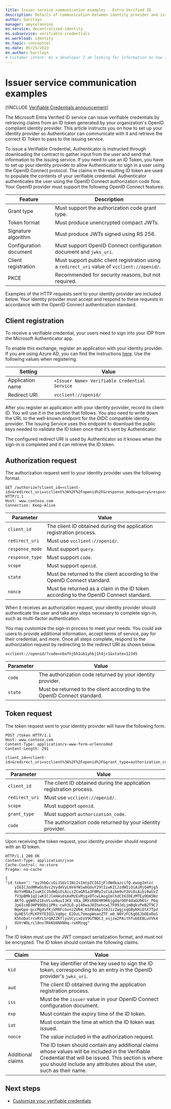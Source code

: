 ```yaml
---
title: Issuer service communication examples - Entra Verified ID
description: Details of communication between identity provider and issuer service
author: barclayn
manager: amycolannino
ms.service: decentralized-identity
ms.subservice: verifiable-credentials
ms.workload: identity
ms.topic: conceptual
ms.date: 05/25/2023
ms.author: barclayn
# Customer intent: As a developer I am looking for information on how to enable my users to control their own information 
---
```



# Issuer service communication examples

[!INCLUDE [Verifiable Credentials announcement](../../../includes/verifiable-credentials-brand.md)]

The Microsoft Entra Verified ID service can issue verifiable credentials by retrieving claims from an ID token generated by your organization's OpenID compliant identity provider. This article instructs you on how to set up your identity provider so Authenticator can communicate with it and retrieve the correct ID Token to pass to the issuing service. 

To issue a Verifiable Credential, Authenticator is instructed through downloading the contract to gather input from the user and send that information to the issuing service. If you need to use an ID Token, you have to set up your identity provider to allow Authenticator to sign in a user using the OpenID Connect protocol. The claims in the resulting ID token are used to populate the contents of your verifiable credential. Authenticator authenticates the user using the OpenID Connect authorization code flow. Your OpenID provider must support the following OpenID Connect features: 

| Feature | Description |
| ------- | ----------- |
| Grant type | Must support the authorization code grant type. |
| Token format | Must produce unencrypted compact JWTs. |
| Signature algorithm | Must produce JWTs signed using RS 256. |
| Configuration document | Must support OpenID Connect configuration document and `jwks_uri`. | 
| Client registration | Must support public client registration using a `redirect_uri` value of `vcclient://openid/`. | 
| PKCE | Recommended for security reasons, but not required. |

Examples of the HTTP requests sent to your identity provider are included below. Your identity provider must accept and respond to these requests in accordance with the OpenID Connect authentication standard.

## Client registration

To receive a verifiable credential, your users need to sign into your IDP from the Microsoft Authenticator app. 

To enable this exchange, register an application with your identity provider. If you are using Azure AD, you can find the instructions [here](../develop/quickstart-register-app.md). Use the following values when registering.

| Setting | Value |
| ------- | ----- |
| Application name | `<Issuer Name> Verifiable Credential Service` |
| Redirect URI | `vcclient://openid/ ` |


After you register an application with your identity provider, record its client ID. You will use it in the section that follows. You also need to write down the URL to the well-known endpoint for the OIDC compatible identity provider. The Issuing Service uses this endpoint to download the public keys needed to validate the ID token once that it’s sent by Authenticator.

The configured redirect URI is used by Authenticator so it knows when the sign-in is completed and it can retrieve the ID token. 

## Authorization request

The authorization request sent to your identity provider uses the following format.

```HTTP
GET /authorize?client_id=<client-id>&redirect_uri=vcclient%3A%2F%2Fopenid%2F&response_mode=query&response_type=code&scope=openid&state=12345&nonce=12345 HTTP/1.1
Host: www.contoso.com
Connection: Keep-Alive
```

| Parameter | Value |
| ------- | ----------- |
| `client_id` | The client ID obtained during the application registration process. |
| `redirect_uri` | Must use `vcclient://openid/`. |
| `response_mode` | Must support `query`. |
| `response_type` | Must support `code`. |
| `scope` | Must support `openid`. |
| `state` | Must be returned to the client according to the OpenID Connect standard. |
| `nonce` | Must be returned as a claim in the ID token according to the OpenID Connect standard. |

When it receives an authorization request, your identity provider should authenticate the user and take any steps necessary to complete sign-in, such as multi-factor authentication.

You may customize the sign-in process to meet your needs. You could ask users to provide additional information, accept terms of service, pay for their credential, and more. Once all steps complete, respond to the authorization request by redirecting to the redirect URI as shown below. 

```HTTP
vcclient://openid/?code=nbafhjbh1ub1yhbj1h4jr1&state=12345
```

| Parameter | Value |
| ------- | ----------- |
| `code` |  The authorization code returned by your identity provider. |
| `state` | Must be returned to the client according to the OpenID Connect standard. |

## Token request

The token request sent to your identity provider will have the following form.

```HTTP
POST /token HTTP/1.1
Host: www.contoso.com
Content-Type: application/x-www-form-urlencoded
Content-Length: 291

client_id=<client-id>&redirect_uri=vcclient%3A%2F%2Fopenid%2F&grant_type=authorization_code&code=nbafhjbh1ub1yhbj1h4jr1&scope=openid
```

| Parameter | Value |
| ------- | ----------- |
| `client_id` | The client ID obtained during the application registration process. |
| `redirect_uri` | Must use `vcclient://openid/`. |
| `scope` | Must support `openid`. |
| `grant_type` | Must support `authorization_code`. |
| `code` | The authorization code returned by your identity provider. |

Upon receiving the token request, your identity provider should respond with an ID token.

```HTTP
HTTP/1.1 200 OK
Content-Type: application/json
Cache-Control: no-store
Pragma: no-cache

{
"id_token": "eyJhbGciOiJSUzI1NiIsImtpZCI6IjFlOWdkazcifQ.ewogImlzc
    yI6ICJodHRwOi8vc2VydmVyLmV4YW1wbGUuY29tIiwKICJzdWIiOiAiMjQ4Mjg5
    NzYxMDAxIiwKICJhdWQiOiAiczZCaGRSa3F0MyIsCiAibm9uY2UiOiAibi0wUzZ
    fV3pBMk1qIiwKICJleHAiOiAxMzExMjgxOTcwLAogImlhdCI6IDEzMTEyODA5Nz
    AKfQ.ggW8hZ1EuVLuxNuuIJKX_V8a_OMXzR0EHR9R6jgdqrOOF4daGU96Sr_P6q
    Jp6IcmD3HP99Obi1PRs-cwh3LO-p146waJ8IhehcwL7F09JdijmBqkvPeB2T9CJ
    NqeGpe-gccMg4vfKjkM8FcGvnzZUN4_KSP0aAp1tOJ1zZwgjxqGByKHiOtX7Tpd
    QyHE5lcMiKPXfEIQILVq0pc_E2DzL7emopWoaoZTF_m0_N0YzFC6g6EJbOEoRoS
    K5hoDalrcvRYLSrQAZZKflyuVCyixEoV9GfNQC3_osjzw2PAithfubEEBLuVVk4
    XUVrWOLrLl0nx7RkKU8NXNHq-rvKMzqg"
}
```

The ID token must use the JWT compact serialization format, and must not be encrypted. The ID token should contain the following claims.

| Claim | Value |
| ------- | ----------- |
| `kid` | The key identifier of the key used to sign the ID token, corresponding to an entry in the OpenID provider's `jwks_uri`. |
| `aud` | The client ID obtained during the application registration process. |
| `iss` | Must be the `issuer` value in your OpenID Connect configuration document. |
| `exp` | Must contain the expiry time of the ID token. |
| `iat` | Must contain the time at which the ID token was issued. |
| `nonce` | The value included in the authorization request. |
| Additional claims | The ID token should contain any additional claims whose values will be included in the Verifiable Credential that will be issued. This section is where you should include any attributes about the user, such as their name. |

## Next steps

- [Customize your verifiable credentials](credential-design.md)
